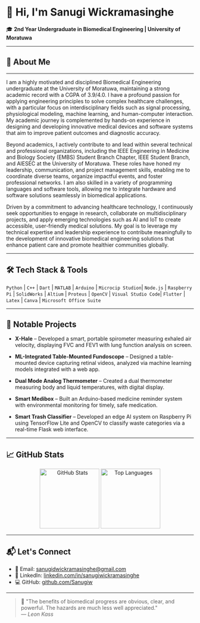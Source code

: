# 👋 Hi, I'm Sanugi Wickramasinghe

🎓 **2nd Year Undergraduate in Biomedical Engineering | University of Moratuwa**  

---

## 🔬 About Me

---

I am a highly motivated and disciplined Biomedical Engineering undergraduate at the University of Moratuwa, maintaining a strong academic record with a CGPA of 3.9/4.0. I have a profound passion for applying engineering principles to solve complex healthcare challenges, with a particular focus on interdisciplinary fields such as signal processing, physiological modeling, machine learning, and human-computer interaction. My academic journey is complemented by hands-on experience in designing and developing innovative medical devices and software systems that aim to improve patient outcomes and diagnostic accuracy.

Beyond academics, I actively contribute to and lead within several technical and professional organizations, including the IEEE Engineering in Medicine and Biology Society (EMBS) Student Branch Chapter, IEEE Student Branch, and AIESEC at the University of Moratuwa. These roles have honed my leadership, communication, and project management skills, enabling me to coordinate diverse teams, organize impactful events, and foster professional networks. I am also skilled in a variety of programming languages and software tools, allowing me to integrate hardware and software solutions seamlessly in biomedical applications.

Driven by a commitment to advancing healthcare technology, I continuously seek opportunities to engage in research, collaborate on multidisciplinary projects, and apply emerging technologies such as AI and IoT to create accessible, user-friendly medical solutions. My goal is to leverage my technical expertise and leadership experience to contribute meaningfully to the development of innovative biomedical engineering solutions that enhance patient care and promote healthier communities globally.

---

## 🛠️ Tech Stack & Tools

`Python` | `C++` | `Dart` | `MATLAB` | `Arduino` | `Microcip Studion`| `Node.js` | `Raspberry Pi` | `SolidWorks` | `Altium` | `Proteus` | `OpenCV` | `Visual Studio Code`| `Flutter` | `Latex` | `Canva` | `Microsoft Office Suite` 

---

## 📌 Notable Projects

- **X-Hale** – Developed a smart, portable spirometer measuring exhaled air velocity, displaying FVC and FEV1 with lung function analysis on screen.    

- **ML-Integrated Table-Mounted Fundoscope** – Designed a table-mounted device capturing retinal videos, analyzed via machine learning models integrated with a web app.   

- **Dual Mode Analog Thermometer** – Created a dual thermometer measuring body and liquid temperatures, with digital display.   

- **Smart Medibox** – Built an Arduino-based medicine reminder system with environmental monitoring for timely, safe medication.  

- **Smart Trash Classifier** – Developed an edge AI system on Raspberry Pi using TensorFlow Lite and OpenCV to classify waste categories via a real-time Flask web interface.  

---

## 📈 GitHub Stats

<p align="center">
  <img src="https://github-readme-stats.vercel.app/api?username=Sanugiw&show_icons=true&theme=radical" alt="GitHub Stats" height="160" />
  <img src="https://github-readme-stats.vercel.app/api/top-langs/?username=Sanugiw&layout=compact&theme=radical" alt="Top Languages" height="160" />
</p>

---

## 📬 Let's Connect

- 📧 Email: [sanugidwickramasinghe@gmail.com](mailto:sanugidwickramasinghe@gmail.com)  
- 🔗 LinkedIn: [linkedin.com/in/sanugiwickramasinghe](https://linkedin.com/in/sanugiwickramasinghe)  
- 💻 GitHub: [github.com/Sanugiw](https://github.com/Sanugiw)  

---

> 💬 "The benefits of biomedical progress are obvious, clear, and powerful. The hazards are much less well appreciated."  
> — *Leon Kass*
